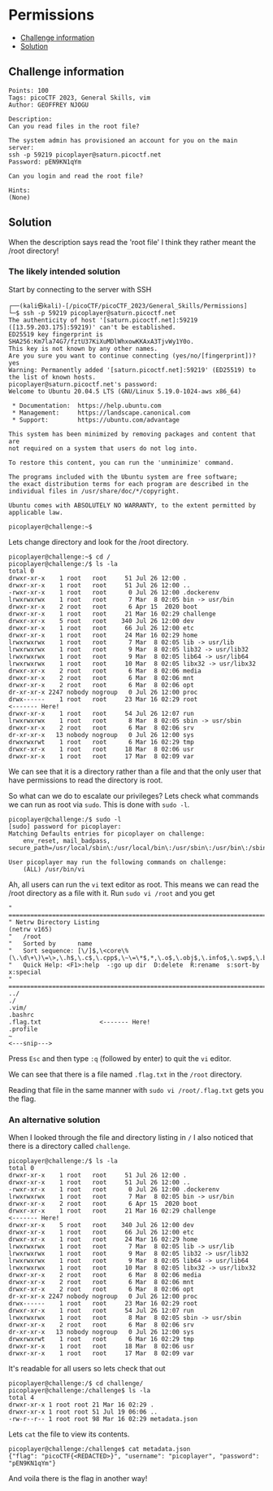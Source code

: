 # Permissions

- [Challenge information](Permissions.md#challenge-information)
- [Solution](Permissions.md#solution)

## Challenge information
```
Points: 100
Tags: picoCTF 2023, General Skills, vim
Author: GEOFFREY NJOGU

Description:
Can you read files in the root file?

The system admin has provisioned an account for you on the main server:
ssh -p 59219 picoplayer@saturn.picoctf.net
Password: pEN9KN1qYm

Can you login and read the root file?

Hints:
(None)
```

## Solution

When the description says read the 'root file' I think they rather meant the /root directory!

### The likely intended solution

Start by connecting to the server with SSH
```
┌──(kali㉿kali)-[/picoCTF/picoCTF_2023/General_Skills/Permissions]
└─$ ssh -p 59219 picoplayer@saturn.picoctf.net
The authenticity of host '[saturn.picoctf.net]:59219 ([13.59.203.175]:59219)' can't be established.
ED25519 key fingerprint is SHA256:Km7la74G7/fztU37KiXuMDlWhxowKKAxA3TjvWy1Y0o.
This key is not known by any other names.
Are you sure you want to continue connecting (yes/no/[fingerprint])? yes
Warning: Permanently added '[saturn.picoctf.net]:59219' (ED25519) to the list of known hosts.
picoplayer@saturn.picoctf.net's password: 
Welcome to Ubuntu 20.04.5 LTS (GNU/Linux 5.19.0-1024-aws x86_64)

 * Documentation:  https://help.ubuntu.com
 * Management:     https://landscape.canonical.com
 * Support:        https://ubuntu.com/advantage

This system has been minimized by removing packages and content that are
not required on a system that users do not log into.

To restore this content, you can run the 'unminimize' command.

The programs included with the Ubuntu system are free software;
the exact distribution terms for each program are described in the
individual files in /usr/share/doc/*/copyright.

Ubuntu comes with ABSOLUTELY NO WARRANTY, to the extent permitted by
applicable law.

picoplayer@challenge:~$ 
```

Lets change directory and look for the /root directory.
```
picoplayer@challenge:~$ cd /
picoplayer@challenge:/$ ls -la
total 0
drwxr-xr-x    1 root   root     51 Jul 26 12:00 .
drwxr-xr-x    1 root   root     51 Jul 26 12:00 ..
-rwxr-xr-x    1 root   root      0 Jul 26 12:00 .dockerenv
lrwxrwxrwx    1 root   root      7 Mar  8 02:05 bin -> usr/bin
drwxr-xr-x    2 root   root      6 Apr 15  2020 boot
drwxr-xr-x    1 root   root     21 Mar 16 02:29 challenge
drwxr-xr-x    5 root   root    340 Jul 26 12:00 dev
drwxr-xr-x    1 root   root     66 Jul 26 12:00 etc
drwxr-xr-x    1 root   root     24 Mar 16 02:29 home
lrwxrwxrwx    1 root   root      7 Mar  8 02:05 lib -> usr/lib
lrwxrwxrwx    1 root   root      9 Mar  8 02:05 lib32 -> usr/lib32
lrwxrwxrwx    1 root   root      9 Mar  8 02:05 lib64 -> usr/lib64
lrwxrwxrwx    1 root   root     10 Mar  8 02:05 libx32 -> usr/libx32
drwxr-xr-x    2 root   root      6 Mar  8 02:06 media
drwxr-xr-x    2 root   root      6 Mar  8 02:06 mnt
drwxr-xr-x    2 root   root      6 Mar  8 02:06 opt
dr-xr-xr-x 2247 nobody nogroup   0 Jul 26 12:00 proc
drwx------    1 root   root     23 Mar 16 02:29 root                         <------- Here!
drwxr-xr-x    1 root   root     54 Jul 26 12:07 run
lrwxrwxrwx    1 root   root      8 Mar  8 02:05 sbin -> usr/sbin
drwxr-xr-x    2 root   root      6 Mar  8 02:06 srv
dr-xr-xr-x   13 nobody nogroup   0 Jul 26 12:00 sys
drwxrwxrwt    1 root   root      6 Mar 16 02:29 tmp
drwxr-xr-x    1 root   root     18 Mar  8 02:06 usr
drwxr-xr-x    1 root   root     17 Mar  8 02:09 var
```

We can see that it is a directory rather than a file and that the only user that have permissions to read the directory is root.

So what can we do to escalate our privileges? Lets check what commands we can run as root via `sudo`.
This is done with `sudo -l`.
```
picoplayer@challenge:/$ sudo -l
[sudo] password for picoplayer: 
Matching Defaults entries for picoplayer on challenge:
    env_reset, mail_badpass, secure_path=/usr/local/sbin\:/usr/local/bin\:/usr/sbin\:/usr/bin\:/sbin\:/bin\:/snap/bin

User picoplayer may run the following commands on challenge:
    (ALL) /usr/bin/vi

```

Ah, all users can run the `vi` text editor as root. This means we can read the /root directory as a file with it.
Run `sudo vi /root` and you get
```
" ============================================================================
" Netrw Directory Listing                                        (netrw v165)
"   /root
"   Sorted by      name
"   Sort sequence: [\/]$,\<core\%(\.\d\+\)\=\>,\.h$,\.c$,\.cpp$,\~\=\*$,*,\.o$,\.obj$,\.info$,\.swp$,\.bak$,\~$
"   Quick Help: <F1>:help  -:go up dir  D:delete  R:rename  s:sort-by  x:special
" ==============================================================================
../                                                                                                                                                                                             
./
.vim/
.bashrc
.flag.txt                <------- Here!
.profile
~      
<---snip--->
```

Press `Esc` and then type `:q` (followed by enter) to quit the `vi` editor.

We can see that there is a file named `.flag.txt` in the `/root` directory.

Reading that file in the same manner with `sudo vi /root/.flag.txt` gets you the flag.

### An alternative solution

When I looked through the file and directory listing in `/` I also noticed that there is a directory called `challenge`.
```
picoplayer@challenge:/$ ls -la
total 0
drwxr-xr-x    1 root   root     51 Jul 26 12:00 .
drwxr-xr-x    1 root   root     51 Jul 26 12:00 ..
-rwxr-xr-x    1 root   root      0 Jul 26 12:00 .dockerenv
lrwxrwxrwx    1 root   root      7 Mar  8 02:05 bin -> usr/bin
drwxr-xr-x    2 root   root      6 Apr 15  2020 boot
drwxr-xr-x    1 root   root     21 Mar 16 02:29 challenge             <------- Here!
drwxr-xr-x    5 root   root    340 Jul 26 12:00 dev
drwxr-xr-x    1 root   root     66 Jul 26 12:00 etc
drwxr-xr-x    1 root   root     24 Mar 16 02:29 home
lrwxrwxrwx    1 root   root      7 Mar  8 02:05 lib -> usr/lib
lrwxrwxrwx    1 root   root      9 Mar  8 02:05 lib32 -> usr/lib32
lrwxrwxrwx    1 root   root      9 Mar  8 02:05 lib64 -> usr/lib64
lrwxrwxrwx    1 root   root     10 Mar  8 02:05 libx32 -> usr/libx32
drwxr-xr-x    2 root   root      6 Mar  8 02:06 media
drwxr-xr-x    2 root   root      6 Mar  8 02:06 mnt
drwxr-xr-x    2 root   root      6 Mar  8 02:06 opt
dr-xr-xr-x 2247 nobody nogroup   0 Jul 26 12:00 proc
drwx------    1 root   root     23 Mar 16 02:29 root                         
drwxr-xr-x    1 root   root     54 Jul 26 12:07 run
lrwxrwxrwx    1 root   root      8 Mar  8 02:05 sbin -> usr/sbin
drwxr-xr-x    2 root   root      6 Mar  8 02:06 srv
dr-xr-xr-x   13 nobody nogroup   0 Jul 26 12:00 sys
drwxrwxrwt    1 root   root      6 Mar 16 02:29 tmp
drwxr-xr-x    1 root   root     18 Mar  8 02:06 usr
drwxr-xr-x    1 root   root     17 Mar  8 02:09 var
```

It's readable for all users so lets check that out
```
picoplayer@challenge:/$ cd challenge/
picoplayer@challenge:/challenge$ ls -la
total 4
drwxr-xr-x 1 root root 21 Mar 16 02:29 .
drwxr-xr-x 1 root root 51 Jul 19 06:06 ..
-rw-r--r-- 1 root root 98 Mar 16 02:29 metadata.json
```

Lets `cat` the file to view its contents.
```
picoplayer@challenge:/challenge$ cat metadata.json
{"flag": "picoCTF{<REDACTED>}", "username": "picoplayer", "password": "pEN9KN1qYm"}
```

And voila there is the flag in another way!
